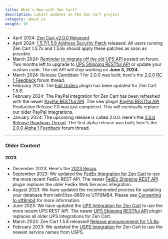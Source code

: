 ```yaml
---
title: What's New with Zen Cart?
description: Latest updates on the Zen Cart project
category: about_us
weight: 10
---
```


- April 2024: [Zen Cart v2.0.0 Released](https://www.zen-cart.com/showthread.php?230040-Zen-Cart-2-0-0-Released).
- April 2024: [1.5.7/1.5.8 Address Security Patch](https://www.zen-cart.com/showthread.php?230032-Security-patch-for-Zen-Cart-v1-5-7-series-and-v1-5-8-series) released.  All users running Zen Cart 1.5.7x and 1.5.8x should apply these patches as soon as possible. 
- March 2024: [Reminder to migrate off the old UPS API](https://www.zen-cart.com/showthread.php?229812-UPS-XML-will-stop-working-June-2024-(here-s-new-OAUTH-module)&p=1399614#post1399614) posted on forum.  Two months left to upgrade to [UPS Shipping RESTful API](https://www.zen-cart.com/downloads.php?do=file&id=2374) or update your custom code.  The old API will stop working on  **June 3, 2024**.
- March 2024: Release Candidate 1 for 2.0.0 was built; here's the [2.0.0 RC 1 Feedback](https://www.zen-cart.com/showthread.php?229991-Feedback-on-2-0-0-rc1) forum thread. 
- February 2024: The [Edit Orders](https://www.zen-cart.com/downloads.php?do=file&id=1513) plugin has been updated for Zen Cart 1.5.8.
- February 2024: The PayPal integration for Zen Cart has been refreshed with the newer [PayPal RESTful API](/user/payment/paypal_restful/).  The new plugin [PayPal RESTful API](https://www.zen-cart.com/downloads.php?do=file&id=2382) Production Release 1.0 was just completed.  This will eventually replace our older PayPal integrations. 
- January 2024: The upcoming release is called 2.0.0.  Here's the [2.0.0 Release Roadmap Thread](https://www.zen-cart.com/showthread.php?229610-The-next-release-Zen-Cart-2-0-0).  The first alpha release was built; here's the [2.0.0 Alpha 1 Feedback](https://www.zen-cart.com/showthread.php?229906-Feedback-on-2-0-0-alpha1) forum thread. 

---

### Older Content

#### 2023
- December 2023: Here's the [2023 Recap](https://www.zen-cart.com/showthread.php?229885-2023-Recap).
- September 2023: We updated the [FedEx Integration for Zen Cart](/user/shipping/fedex/) to use the more recent FedEx REST API.  The newer [FedEx Shipping REST API](https://www.zen-cart.com/downloads.php?do=file&id=2375) plugin replaces the older FedEx Web Services integration. 
- August 2023: We have updated the recommended process for updating your database from latin1/iso-8859 to UTF8MB4.  Please see [Converting to utf8mb4](/user/upgrading/convert_to_utf8/) for more information.
- June 2023: We have updated the [UPS Integration for Zen Cart](/user/shipping/ups/) to use the more recent UPS REST API.  The newer [UPS Shipping RESTful API](https://www.zen-cart.com/downloads.php?do=file&id=2374) plugin replaces all older UPS Integrations for Zen Cart. 
- March 2023: Zen Cart 1.5.8 released!  [Release announcement for 1.5.8a](https://www.zen-cart.com/showthread.php?229371-Zen-Cart-1-5-8a-Released).
- February 2023: We updated the [USPS Integration](https://www.zen-cart.com/downloads.php?do=file&id=1292) for Zen Cart to use the newest service names from USPS.  
